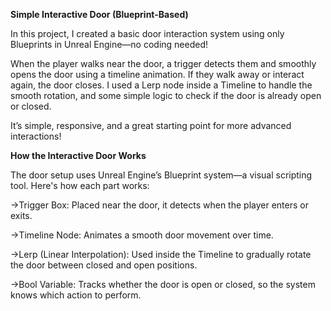 **Simple Interactive Door (Blueprint-Based)**

In this project, I created a basic door interaction system using only Blueprints in Unreal Engine—no coding needed!

When the player walks near the door, a trigger detects them and smoothly opens the door using a timeline animation. If they walk away or interact again, the door closes. I used a Lerp node inside a Timeline to handle the smooth rotation, and some simple logic to check if the door is already open or closed.

It’s simple, responsive, and a great starting point for more advanced interactions!

**How the Interactive Door Works**

The door setup uses Unreal Engine’s Blueprint system—a visual scripting tool. Here's how each part works:

->Trigger Box: Placed near the door, it detects when the player enters or exits.

->Timeline Node: Animates a smooth door movement over time.

->Lerp (Linear Interpolation): Used inside the Timeline to gradually rotate the door between closed and open positions.

->Bool Variable: Tracks whether the door is open or closed, so the system knows which action to perform.
